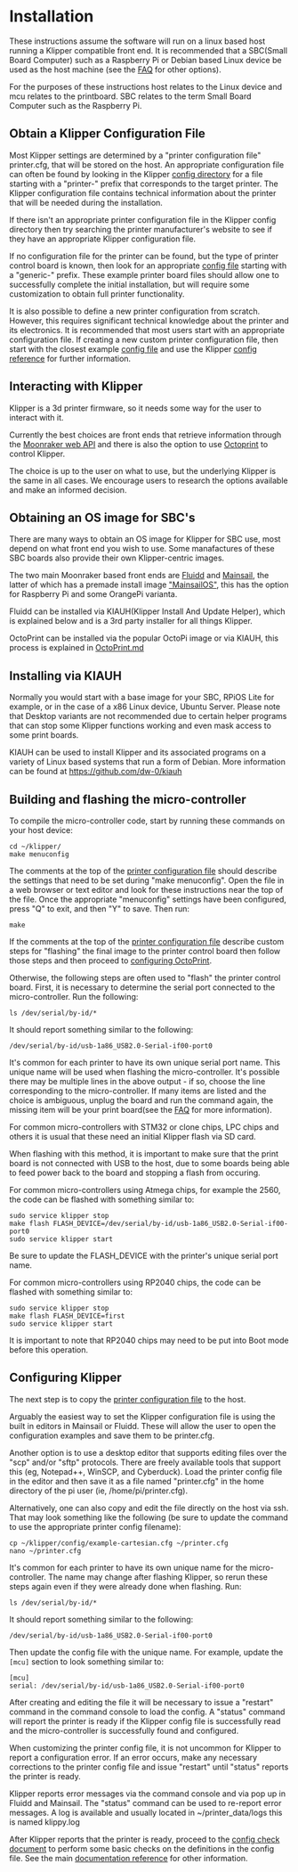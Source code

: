 # Installation

These instructions assume the software will run on a linux based host
running a Klipper compatible front end. It is recommended that a
SBC(Small Board Computer) such as a Raspberry Pi or Debian based Linux
device be used as the host machine (see the
[FAQ](FAQ.md#can-i-run-klipper-on-something-other-than-a-raspberry-pi-3)
for other options).

For the purposes of these instructions host relates to the Linux device and
mcu relates to the printboard. SBC relates to the term Small Board Computer
such as the Raspberry Pi.

## Obtain a Klipper Configuration File

Most Klipper settings are determined by a "printer configuration file"
printer.cfg, that will be stored on the host. An appropriate configuration
file can often be found by looking in the Klipper
[config directory](../config/) for a file starting with a "printer-"
prefix that corresponds to the target printer. The Klipper
configuration file contains technical information about the printer
that will be needed during the installation.

If there isn't an appropriate printer configuration file in the
Klipper config directory then try searching the printer manufacturer's
website to see if they have an appropriate Klipper configuration file.

If no configuration file for the printer can be found, but the type of
printer control board is known, then look for an appropriate
[config file](../config/) starting with a "generic-" prefix. These
example printer board files should allow one to successfully complete
the initial installation, but will require some customization to
obtain full printer functionality.

It is also possible to define a new printer configuration from
scratch. However, this requires significant technical knowledge about
the printer and its electronics. It is recommended that most users
start with an appropriate configuration file. If creating a new custom
printer configuration file, then start with the closest example
[config file](../config/) and use the Klipper
[config reference](Config_Reference.md) for further information.

## Interacting with Klipper

Klipper is a 3d printer firmware, so it needs some way for the user to
interact with it.

Currently the best choices are front ends that retrieve information through
the [Moonraker web API](https://moonraker.readthedocs.io/) and there is also
the option to use [Octoprint](https://octoprint.org/) to control Klipper.

The choice is up to the user on what to use, but the underlying Klipper is the
same in all cases. We encourage users to research the options available and
make an informed decision.

## Obtaining an OS image for SBC's

There are many ways to obtain an OS image for Klipper for SBC use, most depend on
what front end you wish to use. Some manafactures of these SBC boards also provide
their own Klipper-centric images.

The two main Moonraker based front ends are [Fluidd](https://docs.fluidd.xyz/)
and [Mainsail](https://docs.mainsail.xyz/), the latter of which has a premade install
image ["MainsailOS"](https://docs-os.mainsail.xyz/), this has the option for Raspberry Pi
and some OrangePi varianta.

Fluidd can be installed via KIAUH(Klipper Install And Update Helper), which
is explained below and is a 3rd party installer for all things Klipper.

OctoPrint can be installed via the popular OctoPi image or via KIAUH, this
process is explained in [OctoPrint.md](OctoPrint.md)

## Installing via KIAUH

Normally you would start with a base image for your SBC, RPiOS Lite for example,
or in the case of a x86 Linux device, Ubuntu Server. Please note that Desktop
variants are not recommended due to certain helper programs that can stop some
Klipper functions working and even mask access to some print boards.

KIAUH can be used to install Klipper and its associated programs on a variety
of Linux based systems that run a form of Debian. More information can be found
at https://github.com/dw-0/kiauh

## Building and flashing the micro-controller

To compile the micro-controller code, start by running these commands
on your host device:

```
cd ~/klipper/
make menuconfig
```

The comments at the top of the
[printer configuration file](#obtain-a-klipper-configuration-file)
should describe the settings that need to be set during "make
menuconfig". Open the file in a web browser or text editor and look
for these instructions near the top of the file. Once the appropriate
"menuconfig" settings have been configured, press "Q" to exit, and
then "Y" to save. Then run:

```
make
```

If the comments at the top of the
[printer configuration file](#obtain-a-klipper-configuration-file)
describe custom steps for "flashing" the final image to the printer
control board then follow those steps and then proceed to
[configuring OctoPrint](#configuring-octoprint-to-use-klipper).

Otherwise, the following steps are often used to "flash" the printer
control board. First, it is necessary to determine the serial port
connected to the micro-controller. Run the following:

```
ls /dev/serial/by-id/*
```

It should report something similar to the following:

```
/dev/serial/by-id/usb-1a86_USB2.0-Serial-if00-port0
```

It's common for each printer to have its own unique serial port name.
This unique name will be used when flashing the micro-controller. It's
possible there may be multiple lines in the above output - if so,
choose the line corresponding to the micro-controller. If many
items are listed and the choice is ambiguous, unplug the board and
run the command again, the missing item will be your print board(see the
[FAQ](FAQ.md#wheres-my-serial-port) for more information).

For common micro-controllers with STM32 or clone chips, LPC chips and
others it is usual that these need an initial Klipper flash via SD card.

When flashing with this method, it is important to make sure that the
print board is not connected with USB to the host, due to some boards
being able to feed power back to the board and stopping a flash from
occuring.

For common micro-controllers using Atmega chips, for example the 2560,
the code can be flashed with something
similar to:

```
sudo service klipper stop
make flash FLASH_DEVICE=/dev/serial/by-id/usb-1a86_USB2.0-Serial-if00-port0
sudo service klipper start
```

Be sure to update the FLASH_DEVICE with the printer's unique serial
port name.

For common micro-controllers using RP2040 chips, the code can be flashed
with something similar to:

```
sudo service klipper stop
make flash FLASH_DEVICE=first
sudo service klipper start
```

It is important to note that RP2040 chips may need to be put into Boot mode
before this operation.


## Configuring Klipper

The next step is to copy the
[printer configuration file](#obtain-a-klipper-configuration-file) to
the host.

Arguably the easiest way to set the Klipper configuration file is using the
built in editors in Mainsail or Fluidd. These will allow the user to open
the configuration examples and save them to be printer.cfg.

Another option is to use a desktop editor that supports editing files
over the "scp" and/or "sftp" protocols. There are freely available tools
that support this (eg, Notepad++, WinSCP, and Cyberduck).
Load the printer config file in the editor and then save it as a file
named "printer.cfg" in the home directory of the pi user
(ie, /home/pi/printer.cfg).

Alternatively, one can also copy and edit the file directly on the
host via ssh. That may look something like the following (be
sure to update the command to use the appropriate printer config
filename):

```
cp ~/klipper/config/example-cartesian.cfg ~/printer.cfg
nano ~/printer.cfg
```

It's common for each printer to have its own unique name for the
micro-controller. The name may change after flashing Klipper, so rerun
these steps again even if they were already done when flashing. Run:

```
ls /dev/serial/by-id/*
```

It should report something similar to the following:

```
/dev/serial/by-id/usb-1a86_USB2.0-Serial-if00-port0
```

Then update the config file with the unique name. For example, update
the `[mcu]` section to look something similar to:

```
[mcu]
serial: /dev/serial/by-id/usb-1a86_USB2.0-Serial-if00-port0
```

After creating and editing the file it will be necessary to issue a
"restart" command in the command console to load the config. A
"status" command will report the printer is ready if the Klipper
config file is successfully read and the micro-controller is
successfully found and configured.

When customizing the printer config file, it is not uncommon for
Klipper to report a configuration error. If an error occurs, make any
necessary corrections to the printer config file and issue "restart"
until "status" reports the printer is ready.

Klipper reports error messages via the command console and via pop up in
Fluidd and Mainsail. The "status" command can be used to re-report error
messages. A log is available and usually located in ~/printer_data/logs
this is named klippy.log

After Klipper reports that the printer is ready, proceed to the
[config check document](Config_checks.md) to perform some basic checks
on the definitions in the config file. See the main
[documentation reference](Overview.md) for other information.

